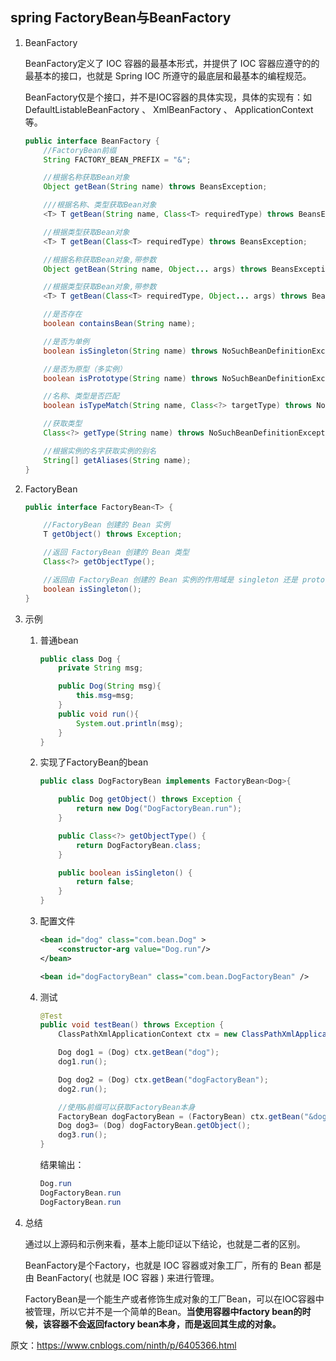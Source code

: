 ## spring FactoryBean与BeanFactory

1. BeanFactory

    BeanFactory定义了 IOC 容器的最基本形式，并提供了 IOC 容器应遵守的的最基本的接口，也就是 Spring IOC 所遵守的最底层和最基本的编程规范。

    BeanFactory仅是个接口，并不是IOC容器的具体实现，具体的实现有：如 DefaultListableBeanFactory 、 XmlBeanFactory 、 ApplicationContext 等。

    ```java
    public interface BeanFactory {
        //FactoryBean前缀
        String FACTORY_BEAN_PREFIX = "&";

        //根据名称获取Bean对象
        Object getBean(String name) throws BeansException;

        ///根据名称、类型获取Bean对象
        <T> T getBean(String name, Class<T> requiredType) throws BeansException;

        //根据类型获取Bean对象
        <T> T getBean(Class<T> requiredType) throws BeansException;

        //根据名称获取Bean对象,带参数
        Object getBean(String name, Object... args) throws BeansException;

        //根据类型获取Bean对象,带参数
        <T> T getBean(Class<T> requiredType, Object... args) throws BeansException;

        //是否存在
        boolean containsBean(String name);

        //是否为单例
        boolean isSingleton(String name) throws NoSuchBeanDefinitionException;

        //是否为原型（多实例）
        boolean isPrototype(String name) throws NoSuchBeanDefinitionException;

        //名称、类型是否匹配
        boolean isTypeMatch(String name, Class<?> targetType) throws NoSuchBeanDefinitionException;

        //获取类型
        Class<?> getType(String name) throws NoSuchBeanDefinitionException;

        //根据实例的名字获取实例的别名
        String[] getAliases(String name);
    }
    ```

2. FactoryBean

    ```java
    public interface FactoryBean<T> {

        //FactoryBean 创建的 Bean 实例
        T getObject() throws Exception;

        //返回 FactoryBean 创建的 Bean 类型
        Class<?> getObjectType();

        //返回由 FactoryBean 创建的 Bean 实例的作用域是 singleton 还是 prototype
        boolean isSingleton();
    }
    ```

3. 示例

    1. 普通bean

        ```java
        public class Dog {
            private String msg;

            public Dog(String msg){
                this.msg=msg;
            }
            public void run(){
                System.out.println(msg);
            }
        }
        ```

    2. 实现了FactoryBean的bean

        ```java
        public class DogFactoryBean implements FactoryBean<Dog>{

            public Dog getObject() throws Exception {
                return new Dog("DogFactoryBean.run");
            }

            public Class<?> getObjectType() {
                return DogFactoryBean.class;
            }

            public boolean isSingleton() {
                return false;
            }
        }
        ```

    3. 配置文件

        ```xml
        <bean id="dog" class="com.bean.Dog" >
            <constructor-arg value="Dog.run"/>
        </bean>

        <bean id="dogFactoryBean" class="com.bean.DogFactoryBean" />
        ```

    4. 测试

        ```java
        @Test
        public void testBean() throws Exception {
            ClassPathXmlApplicationContext ctx = new ClassPathXmlApplicationContext("applicationContext.xml");

            Dog dog1 = (Dog) ctx.getBean("dog");
            dog1.run();

            Dog dog2 = (Dog) ctx.getBean("dogFactoryBean");
            dog2.run();

            //使用&前缀可以获取FactoryBean本身
            FactoryBean dogFactoryBean = (FactoryBean) ctx.getBean("&dogFactoryBean");
            Dog dog3= (Dog) dogFactoryBean.getObject();
            dog3.run();
        }
        ```

        结果输出：

        ```java
        Dog.run
        DogFactoryBean.run
        DogFactoryBean.run
        ```

4. 总结

    通过以上源码和示例来看，基本上能印证以下结论，也就是二者的区别。

    BeanFactory是个Factory，也就是 IOC 容器或对象工厂，所有的 Bean 都是由 BeanFactory( 也就是 IOC 容器 ) 来进行管理。

    FactoryBean是一个能生产或者修饰生成对象的工厂Bean，可以在IOC容器中被管理，所以它并不是一个简单的Bean。**当使用容器中factory bean的时候，该容器不会返回factory bean本身，而是返回其生成的对象。**

原文：https://www.cnblogs.com/ninth/p/6405366.html